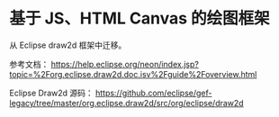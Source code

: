 # 基于 JS、HTML Canvas 的绘图框架

从 Eclipse draw2d 框架中迁移。

参考文档：
https://help.eclipse.org/neon/index.jsp?topic=%2Forg.eclipse.draw2d.doc.isv%2Fguide%2Foverview.html

Eclipse Draw2d 源码：
https://github.com/eclipse/gef-legacy/tree/master/org.eclipse.draw2d/src/org/eclipse/draw2d

